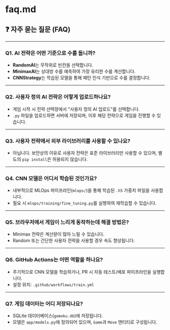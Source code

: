 # faq.md

## ❓ 자주 묻는 질문 (FAQ)

---

### Q1. AI 전략은 어떤 기준으로 수를 둡니까?
- **RandomAI**는 무작위로 빈칸을 선택합니다.
- **MinimaxAI**는 상대방 수를 예측하여 가장 유리한 수를 계산합니다.
- **CNNStrategy**는 학습된 모델을 통해 패턴 인식 기반으로 수를 결정합니다.

---

### Q2. 사용자 정의 AI 전략은 어떻게 업로드하나요?
- 게임 시작 시 전략 선택창에서 "사용자 정의 AI 업로드"를 선택합니다.
- `.py` 파일을 업로드하면 서버에 저장되며, 이후 해당 전략으로 게임을 진행할 수 있습니다.

---

### Q3. 사용자 전략에서 외부 라이브러리를 사용할 수 있나요?
- 아닙니다. 보안상의 이유로 사용자 전략은 표준 라이브러리만 사용할 수 있으며, 별도의 `pip install`은 허용되지 않습니다.

---

### Q4. CNN 모델은 어디서 학습된 것인가요?
- 내부적으로 MLOps 파이프라인(`mlops/`)을 통해 학습된 `.h5` 가중치 파일을 사용합니다.
- 필요 시 `mlops/training/fine_tuning.py`를 실행하여 재학습할 수 있습니다.

---

### Q5. 브라우저에서 게임이 느리게 동작하는데 해결 방법은?
- Minimax 전략은 계산량이 많아 느릴 수 있습니다.
- Random 또는 간단한 사용자 전략을 사용할 경우 속도 향상됩니다.

---

### Q6. GitHub Actions는 어떤 역할을 하나요?
- 주기적으로 CNN 모델을 학습하거나, PR 시 자동 테스트/배포 파이프라인을 실행합니다.
- 설정 위치: `.github/workflows/train.yml`

---

### Q7. 게임 데이터는 어디 저장되나요?
- SQLite 데이터베이스(`gomoku.db`)에 저장됩니다.
- 모델은 `app/models.py`에 정의되어 있으며, `Game`과 `Move` 엔티티로 구성됩니다.
